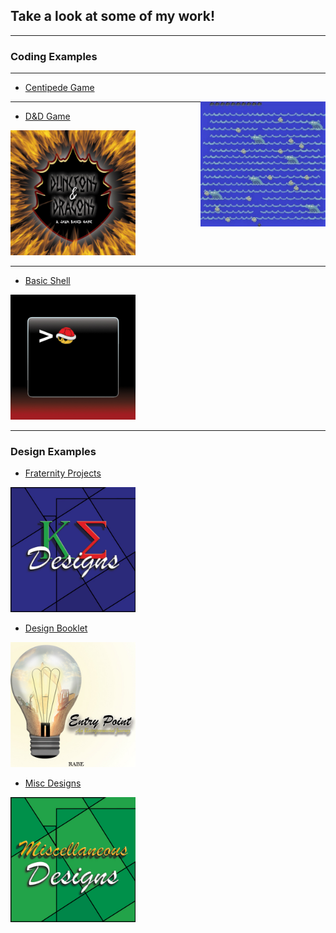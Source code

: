 ## Take a look at some of my work!

---

### Coding Examples

---

- [Centipede Game](https://github.com/ClarkRabe/Centipede-Game)
<img src="images/centipedeGame.JPG?raw=true" height="200" width="200" align="right"/>

---
- [D&D Game](https://github.com/ClarkRabe/Dungeon-Game)
<img src="images/dndimg.jpg?raw=true" height="200" width="200"/>

---
- [Basic Shell](https://github.com/ClarkRabe/Basic_Shell)
<img src="images/shellimg.jpg?raw=true" height="200" width="200"/>

---

### Design Examples

- [Fraternity Projects](https://github.com/ClarkRabe/Fraternity_Designs)
<img src="images/ke_cover.jpg?raw=true" height="200" width="200"/>

- [Design Booklet](/pdf/desn216_final-booklet_120919_v2_CR.pdf)
<img src="images/project_cover.jpg?raw=true" height="200" width="200"/>

- [Misc Designs](https://github.com/ClarkRabe/Misc_Designs)
<img src="images/misc_cover.jpg?raw=true" height="200" width="200"/>





